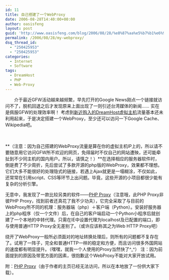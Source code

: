 ```yaml
---
id: 11
title: 自己搭建了一个WebProxy
date: 2006-08-28T14:40:00+00:00
author: oasisfeng
layout: post
guid: 'http://www.oasisfeng.com/blog/2006/08/28/%e8%87%aa%e5%b7%b1%e6%90%ad%e5%bb%ba%e4%ba%86%e4%b8%80%e4%b8%aawebproxy/'
permalink: /2006/08/28/my-webproxy/
dsq_thread_id:
  - "250425953"
  - "250425953"
categories:
  - Internet
  - Software
tags:
  - DreamHost
  - PHP
  - Web-Proxy
---
```

　　介于最近GFW活动越来越频繁，早先打开的Google News刚点一个链接就访问不了，脱机回退之后才发现原来上面出现了一则引述台湾媒体的新闻…… 实在是佩服GFW的处理效率啊！ 考虑到[新近购入的DreamHost虚拟主机](http://oasisfeng.blogspot.com/2006/08/blog-post_25.html)流量基本还未利用起来，于是决定搭建一个WebProxy，至少还可以访问一下Google Cache、Wikipedia吧。

<!--more-->　　

**（注意：因为自己搭建的WebProxy流量是算在你的虚拟主机IP上的，所以请不要随意用它访问GFW所不欢迎的网页，免得届时不仅自己的网站遭殃，还可能牵扯到不少同主机的国内用户。所以，请慎之！）**在选择相应的服务器软件时，倒是费了不少周折，先后尝试了多款开源的php版的WebProxy，效果都不理想。它们大多不能很好的处理隐式的链接，若遇上Ajax就更是一塌糊涂，不仅如此，还常常在引用script、CSS等环节上出问题。毕竟，这些开源的小项目都很少能有复杂的分析引擎。

无意中，我发现了一款比较另类的软件——[PHP Proxy](http://idea.hosting.lv/a/phpproxy/)（注意哦，此PHP Proxy非彼PHP Proxy，找到前者还真花了我不少功夫），它完全采取了与目前的WebProxy所不同的机理：服务器端（php）＋客户端（Python）。安装好服务器上的php程序（仅一个文件）后，在自己的客户端启动一个Python小程序后就创建了一个本地的中转代理。只需在IE中设置代理为localhost及已配置的端口，即与使用普通HTTP Proxy全无差别了。（或许应该称其之为Web HTTP Proxy吧）

绕开了WebProxy一般所必须面对的地址转换处理后，则所有的问题都不复存在了。试用了一阵子，完全和普通HTTP一样的稳定和方便，而且访问很多外国网站的速度都有明显提升。（嘿嘿，就我一个人使用的Proxy当然快了^_^） 注：因为前面提到的原因及带宽方面的因素，很抱歉这个WebProxy不能对大家开放试用。

附：[PHP Proxy](http://blog.oasisfeng.com/wp-content/uploads/2007/11/phpproxy-06.zip "PHP Proxy")（由于作者的主页已经无法访问，所以在本地放了一份供大家下载）。